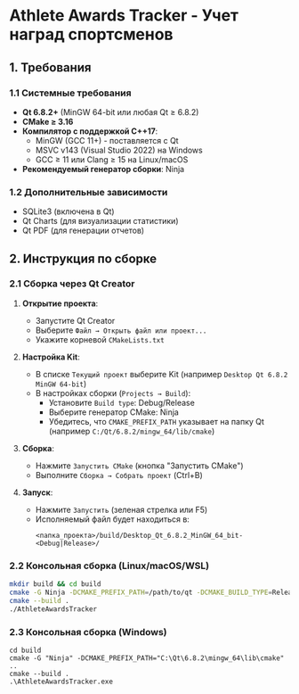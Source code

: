 # Athlete Awards Tracker - Учет наград спортсменов

## 1. Требования

### 1.1 Системные требования
- **Qt 6.8.2+** (MinGW 64-bit или любая Qt ≥ 6.8.2)
- **CMake ≥ 3.16**
- **Компилятор с поддержкой C++17**:
  - MinGW (GCC 11+) - поставляется с Qt
  - MSVC v143 (Visual Studio 2022) на Windows
  - GCC ≥ 11 или Clang ≥ 15 на Linux/macOS
- **Рекомендуемый генератор сборки**: Ninja

### 1.2 Дополнительные зависимости
- SQLite3 (включена в Qt)
- Qt Charts (для визуализации статистики)
- Qt PDF (для генерации отчетов)

## 2. Инструкция по сборке

### 2.1 Сборка через Qt Creator
1. **Открытие проекта**:
   - Запустите Qt Creator
   - Выберите `Файл → Открыть файл или проект...`
   - Укажите корневой `CMakeLists.txt`

2. **Настройка Kit**:
   - В списке `Текущий проект` выберите Kit (например `Desktop Qt 6.8.2 MinGW 64-bit`)
   - В настройках сборки (`Projects → Build`):
     - Установите `Build type`: Debug/Release
     - Выберите генератор CMake: Ninja
     - Убедитесь, что `CMAKE_PREFIX_PATH` указывает на папку Qt (например `C:/Qt/6.8.2/mingw_64/lib/cmake`)

3. **Сборка**:
   - Нажмите `Запустить CMake` (кнопка "Запустить CMake")
   - Выполните `Сборка → Собрать проект` (Ctrl+B)

4. **Запуск**:
   - Нажмите `Запустить` (зеленая стрелка или F5)
   - Исполняемый файл будет находиться в:
     ```
     <папка_проекта>/build/Desktop_Qt_6.8.2_MinGW_64_bit-<Debug|Release>/
     ```

### 2.2 Консольная сборка (Linux/macOS/WSL)
```bash
mkdir build && cd build
cmake -G Ninja -DCMAKE_PREFIX_PATH=/path/to/qt -DCMAKE_BUILD_TYPE=Release ..
cmake --build .
./AthleteAwardsTracker
```

### 2.3 Консольная сборка (Windows)
```mkdir build
cd build
cmake -G "Ninja" -DCMAKE_PREFIX_PATH="C:\Qt\6.8.2\mingw_64\lib\cmake" ..
cmake --build .
.\AthleteAwardsTracker.exe
```
